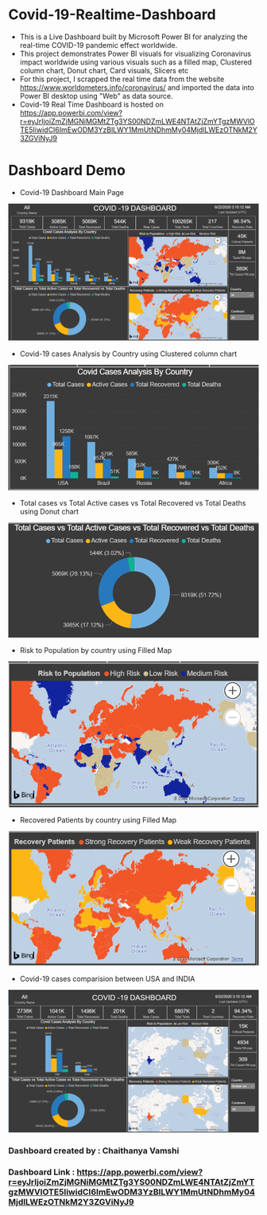 # Covid-19-Realtime-Dashboard

* This is a Live Dashboard built by Microsoft Power BI for analyzing the real-time COVID-19 pandemic effect worldwide.
* This project demonstrates Power BI visuals for visualizing Coronavirus impact worldwide using various visuals such as a filled map, Clustered column chart, Donut chart, Card visuals, Slicers etc
* For this project, I scrapped the real time  data from the website https://www.worldometers.info/coronavirus/ and imported the data into Power BI desktop using "Web"  as data source.
* Covid-19 Real Time Dashboard is hosted on https://app.powerbi.com/view?r=eyJrIjoiZmZjMGNiMGMtZTg3YS00NDZmLWE4NTAtZjZmYTgzMWVlOTE5IiwidCI6ImEwODM3YzBlLWY1MmUtNDhmMy04MjdlLWEzOTNkM2Y3ZGViNyJ9

# Dashboard Demo
* Covid-19 Dashboard Main Page

![](images/Main_page.PNG)

* Covid-19 cases Analysis by Country using Clustered column chart

![](images/country.PNG)

* Total cases vs Total Active cases vs Total Recovered vs Total Deaths using Donut chart

![](images/donut.PNG)

* Risk to Population by country using Filled Map

![](images/Risk_filledmap.PNG)

* Recovered Patients by country using Filled Map

![](images/Recovery_filledmap.PNG)

* Covid-19 cases comparision between USA and INDIA

![](images/comparison.PNG)

 ### Dashboard created by : Chaithanya Vamshi
 ### Dashboard Link :  https://app.powerbi.com/view?r=eyJrIjoiZmZjMGNiMGMtZTg3YS00NDZmLWE4NTAtZjZmYTgzMWVlOTE5IiwidCI6ImEwODM3YzBlLWY1MmUtNDhmMy04MjdlLWEzOTNkM2Y3ZGViNyJ9
